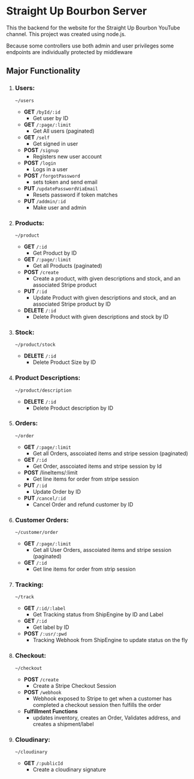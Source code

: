 # Straight Up Bourbon Server

This the backend for the website for the Straight Up Bourbon YouTube channel. This project was created using node.js.

Because some controllers use both admin and user privileges some endpoints are individually protected by middleware

## Major Functionality

1. ### Users:

   `~/users`

   - **GET** `/byId/:id`
     - Get user by ID
   - **GET** `/:page/:limit`
     - Get All users (paginated)
   - **GET** `/self`
     - Get signed in user
   - **POST** `/signup`
     - Registers new user account
   - **POST** `/login`
     - Logs in a user
   - **POST** `/forgotPassword`
     - sets token and send email
   - **PUT** `/updatePasswordViaEmail`
     - Resets password if token matches
   - **PUT** `/addmin/:id`
     - Make user and admin

2. ### Products:

   `~/product`

   - **GET** `/:id`
     - Get Product by ID
   - **GET** `/:page/:limit`
     - Get all Products (paginated)
   - **POST** `/create`
     - Create a product, with given descriptions and stock, and an associated Stripe product
   - **PUT** `/:id`
     - Update Product with given descriptions and stock, and an associated Stripe product by ID
   - **DELETE** `/:id`
     - Delete Product with given descriptions and stock by ID

3. ### Stock:

   `~/product/stock`

   - **DELETE** `/:id`
     - Delete Product Size by ID

4. ### Product Descriptions:

   `~/product/description`

   - **DELETE** `/:id`
     - Delete Product description by ID

5. ### Orders:

   `~/order`

   - **GET** `/:page/:limit`
     - Get all Orders, asscoiated items and stripe session (paginated)
   - **GET** `/:id`
     - Get Order, asscoiated items and stripe session by Id
   - **POST** /lineItems/:limit
     - Get line items for order from stripe session
   - **PUT** `/:id`
     - Update Order by ID
   - **PUT** `/cancel/:id`
     - Cancel Order and refund customer by ID

6. ### Customer Orders:

   `~/customer/order`

   - **GET** `/:page/:limit`
     - Get all User Orders, asscoiated items and stripe session (paginated)
   - **GET** `/:id`
     - Get line items for order from strip session

7. ### Tracking:

   `~/track`

   - **GET** `/:id/:label`
     - Get Tracking status from ShipEngine by ID and Label
   - **GET** `/:id`
     - Get label by ID
   - **POST** `/:usr/:pwd`
     - Tracking Webhook from ShipEngine to update status on the fly

8. ### Checkout:

   `~/checkout`

   - **POST** `/create`
     - Create a Stripe Checkout Session
   - **POST** `/webhook`
     - Webhook exposed to Stripe to get when a customer has completed a checkout session then fulfills the order
   - **Fulfillment Functions**
     - updates inventory, creates an Order, Validates address, and creates a shipment/label

9. ### Cloudinary:
   `~/cloudinary`
   - **GET** `/:publicId`
     - Create a cloudinary signature
